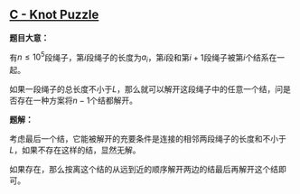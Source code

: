 ## [C - Knot Puzzle](https://agc002.contest.atcoder.jp/tasks/agc002_c)

**题目大意：**

有$n\le10^5$段绳子，第$i$段绳子的长度为$a_i$，第$i$段和第$i+1$段绳子被第$i$个结系在一起。

如果一段绳子的总长度不小于$L$，那么就可以解开这段绳子中的任意一个结，问是否存在一种方案将$n-1$个结都解开。

**题解：**

考虑最后一个结，它能被解开的充要条件是连接的相邻两段绳子的长度和不小于$L$，如果不存在这样的结，显然无解。

如果存在，那么按离这个结的从远到近的顺序解开两边的结最后再解开这个结即可。